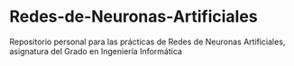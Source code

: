 # Redes-de-Neuronas-Artificiales
Repositorio personal para las prácticas de Redes de Neuronas Artificiales, asignatura del Grado en Ingeniería Informática
